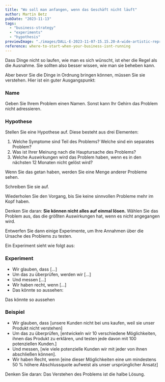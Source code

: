 ```yaml
---
title: "Wo soll man anfangen, wenn das Geschäft nicht läuft"
author: Martin Betz
pubDate: "2023-11-13"
tags:
  - "business-strategy"
  - "experiments"
  - "hypothesis"
previewImage: "./images/DALL·E-2023-11-07-15.15.20-A-wide-artistic-representation-of-a-new-beginning-using-a-watercolor-and-geometric-style-with-blue-and-mint-as-the-dominant-colors.-The-image-should.png"
reference: where-to-start-when-your-business-isnt-running
---
```


Dass Dinge nicht so laufen, wie man es sich wünscht, ist eher die Regel als die Ausnahme. Sie sollten also besser wissen, wie man sie beheben kann.

Aber bevor Sie die Dinge in Ordnung bringen können, müssen Sie sie verstehen. Hier ist ein guter Ausgangspunkt:

### **Name**

Geben Sie Ihrem Problem einen Namen. Sonst kann Ihr Gehirn das Problem nicht adressieren.

### **Hypothese**

Stellen Sie eine Hypothese auf. Diese besteht aus drei Elementen:

1. Welche Symptome sind Teil des Problems? Welche sind ein separates Problem?
2. Was ist Ihrer Meinung nach die Hauptursache des Problems?
3. Welche Auswirkungen wird das Problem haben, wenn es in den nächsten 12 Monaten nicht gelöst wird?

Wenn Sie das getan haben, werden Sie eine Menge anderer Probleme sehen.

Schreiben Sie sie auf.

Wiederholen Sie den Vorgang, bis Sie keine sinnvollen Probleme mehr im Kopf haben.

Denken Sie daran: **Sie können nicht alles auf einmal lösen.** Wählen Sie das Problem aus, das die größten Auswirkungen hat, wenn es nicht angegangen wird.

Entwerfen Sie dann einige Experimente, um Ihre Annahmen über die Ursache des Problems zu testen.

Ein Experiment sieht wie folgt aus:

### Experiment

- Wir glauben, dass \[...\]
- Um das zu überprüfen, werden wir \[...\]
- Und messen \[...\]
- Wir haben recht, wenn \[...\]
- Das könnte so aussehen:

 Das könnte so aussehen

### Beispiel

- Wir glauben, dass \[unsere Kunden nicht bei uns kaufen, weil sie unser Produkt nicht verstehen\]
- Um das zu überprüfen, \[entwickeln wir 10 verschiedene Möglichkeiten, ihnen das Produkt zu erklären, und testen jede davon mit 100 potenziellen Kunden.\]
- Und messen, \[wie viele potenzielle Kunden wir mit jeder von ihnen abschließen können\].
- Wir haben Recht, wenn \[eine dieser Möglichkeiten eine um mindestens 50 % höhere Abschlussquote aufweist als unser ursprünglicher Ansatz\]


Denken Sie daran: Das Verstehen des Problems ist die halbe Lösung.
